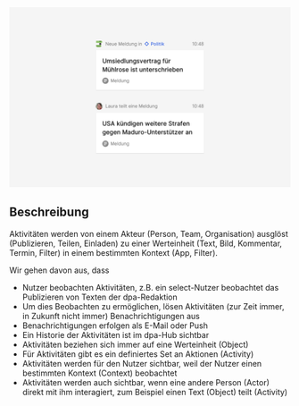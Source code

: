 ![](Cover.png)

## Beschreibung

Aktivitäten werden von einem Akteur (Person, Team, Organisation) ausglöst (Publizieren, Teilen, Einladen) zu einer Werteinheit (Text, Bild, Kommentar, Termin, Filter) in einem bestimmten Kontext (App, Filter).

Wir gehen davon aus, dass

- Nutzer beobachten Aktivitäten, z.B. ein select-Nutzer beobachtet das Publizieren von Texten der dpa-Redaktion
- Um dies Beobachten zu ermöglichen, lösen Aktivitäten  (zur Zeit immer, in Zukunft nicht immer) Benachrichtigungen aus
- Benachrichtigungen erfolgen als E-Mail oder Push
- Ein Historie der Aktivitäten ist im dpa-Hub sichtbar
- Aktivitäten beziehen sich immer auf eine Werteinheit (Object)
- Für Aktivitäten gibt es ein definiertes Set an Aktionen (Activity)
- Aktivitäten werden für den Nutzer sichtbar, weil der  Nutzer einen bestimmten Kontext (Context) beobachtet
- Aktivitäten werden auch sichtbar, wenn eine andere Person (Actor) direkt mit ihm interagiert, zum Beispiel einen Text (Object) teilt (Activity)


